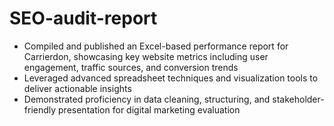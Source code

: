 # SEO-audit-report
- Compiled and published an Excel-based performance report for Carrierdon, showcasing key website metrics including user engagement, traffic sources, and conversion trends
- Leveraged advanced spreadsheet techniques and visualization tools to deliver actionable insights
- Demonstrated proficiency in data cleaning, structuring, and stakeholder-friendly presentation for digital marketing evaluation

